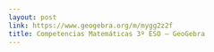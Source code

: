 ```yaml
---
layout: post
link: https://www.geogebra.org/m/mygg2z2f
title: Competencias Matemáticas 3º ESO – GeoGebra
---
```

